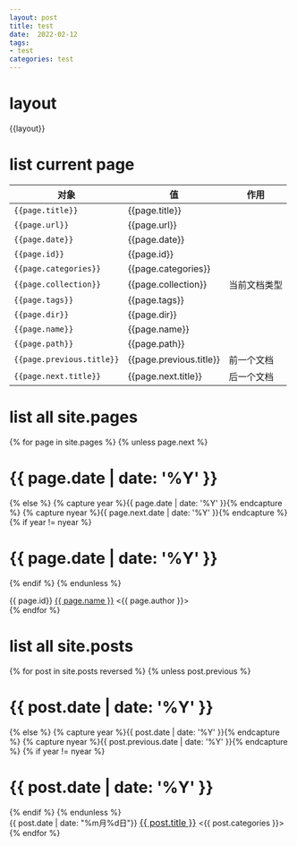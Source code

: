 ```yaml
---
layout: post
title: test
date:  2022-02-12
tags: 
- test
categories: test
---
```


# layout
{{layout}}

# list current page

对象|值|作用
---|---|---
`{{page.title}}`|{{page.title}}|
`{{page.url}}`|{{page.url}}|
`{{page.date}}`|{{page.date}}|
`{{page.id}}`|{{page.id}}|<!--more-->
`{{page.categories}}`|{{page.categories}}|
`{{page.collection}}`|{{page.collection}}|当前文档类型
`{{page.tags}}`|{{page.tags}}|
`{{page.dir}}`|{{page.dir}}|
`{{page.name}}`|{{page.name}}|
`{{page.path}}`|{{page.path}}|
`{{page.previous.title}}`|{{page.previous.title}}|前一个文档
`{{page.next.title}}`|{{page.next.title}}|后一个文档


# list all site.pages
{% for page in site.pages %}
{% unless page.next %}<h1>{{ page.date | date: '%Y' }}</h1>
{% else %}
{% capture year %}{{ page.date | date: '%Y' }}{% endcapture %}
{% capture nyear %}{{ page.next.date | date: '%Y' }}{% endcapture %}
{% if year != nyear %}<h1>{{ page.date | date: '%Y' }}</h1>
{% endif %}
{% endunless %}
<div class="page-item">
    <span class='page-date'>{{ page.id}}</span>
    <a class="page-title" href="{{ page.url }}">{{ page.name }}</a>
    <span class="page-tag">&lt;{{ page.author }}&gt;</span>
</div>  
{% endfor %}

# list all site.posts
{% for post in site.posts reversed %}
    {% unless post.previous %}
<h1>{{ post.date | date: '%Y' }}</h1>
    {% else %}
        {% capture year %}{{ post.date | date: '%Y' }}{% endcapture %}
        {% capture nyear %}{{ post.previous.date | date: '%Y' }}{% endcapture %}
        {% if year != nyear %}
<h1>{{ post.date | date: '%Y' }}</h1>
        {% endif %}
    {% endunless %}
<div class="post-item">
    <span class='post-date'>{{ post.date | date: "%m月%d日"}}</span>
    <a style ="font-size:1rem" class="post-title" href="{{ post.url }}">{{ post.title }}</a>
    <span class="post-tag">&lt;{{ post.categories }}&gt;</span>
</div>
{% endfor %}

